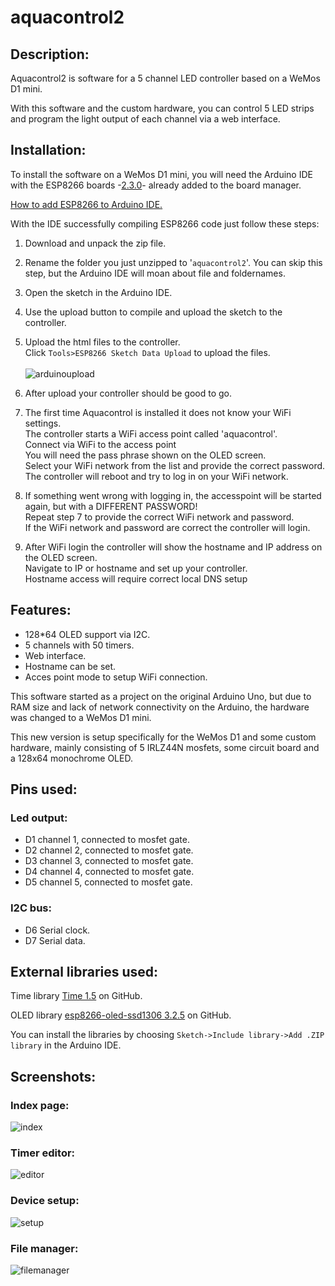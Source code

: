 # aquacontrol2

## Description:
Aquacontrol2 is software for a 5 channel LED controller based on a WeMos D1 mini.

With this software and the custom hardware, you can control 5 LED strips and program the light output of each channel via a web interface.

## Installation:
To install the software on a WeMos D1 mini, you will need the Arduino IDE with the ESP8266 boards -[2.3.0](https://github.com/esp8266/Arduino/releases/tag/2.3.0)- already added to the board manager.

[How to add ESP8266 to Arduino IDE.](http://wasietsmet.nl/esp8266/arduino-ide-1-8-1-setup-voor-esp8266/)

With the IDE successfully compiling ESP8266 code just follow these steps:

1. Download and unpack the zip file.
2. Rename the folder you just unzipped to '`aquacontrol2`'. You can skip this step, but the Arduino IDE will moan about file and foldernames.
3. Open the sketch in the Arduino IDE.
4. Use the upload button to compile and upload the sketch to the controller.
5. Upload the html files to the controller.<br>
Click `Tools>ESP8266 Sketch Data Upload` to upload the files.<br><br>
![arduinoupload](https://cloud.githubusercontent.com/assets/24290108/23563262/367bfd80-0046-11e7-8170-59ab86d173d9.png) 

6. After upload your controller should be good to go.
7. The first time Aquacontrol is installed it does not know your WiFi settings.<br>The controller starts a WiFi access point called 'aquacontrol'.<br>Connect via WiFi to the access point <br>You will need the pass phrase shown on the OLED screen.<br>Select your WiFi network from the list and provide the correct password.<br>The controller will reboot and try to log in on your WiFi network.

8. If something went wrong with logging in, the accesspoint will be started again, but with a DIFFERENT PASSWORD!<br>Repeat step 7 to provide the correct WiFi network and password.<br>If the WiFi network and password are correct the controller will login.

9. After WiFi login the controller will show the hostname and IP address on the OLED screen.<br>Navigate to IP or hostname and set up your controller.<br>Hostname access will require correct local DNS setup

## Features:
- 128*64 OLED support via I2C. 
- 5 channels with 50 timers.
- Web interface.
- Hostname can be set.
- Acces point mode to setup WiFi connection.

This software started as a project on the original Arduino Uno, but due to RAM size and lack of network connectivity on the Arduino, the hardware was changed to a WeMos D1 mini.

This new version is setup specifically for the WeMos D1 and some custom hardware, mainly consisting of 5 IRLZ44N mosfets, some circuit board and a 128x64 monochrome OLED.

## Pins used:
### Led output:
- D1 channel 1, connected to mosfet gate.
- D2 channel 2, connected to mosfet gate.
- D3 channel 3, connected to mosfet gate.
- D4 channel 4, connected to mosfet gate.
- D5 channel 5, connected to mosfet gate.
### I2C bus:
- D6 Serial clock.
- D7 Serial data.

## External libraries used:

Time library [Time 1.5](https://github.com/PaulStoffregen/Time/archive/v1.5.zip) on GitHub.

OLED library [esp8266-oled-ssd1306 3.2.5](https://github.com/squix78/esp8266-oled-ssd1306/archive/3.2.5.zip)
 on GitHub.
 
You can install the libraries by choosing `Sketch->Include library->Add .ZIP library` in the Arduino IDE.

## Screenshots:
### Index page:
![index](https://cloud.githubusercontent.com/assets/24290108/24398142/ccb0f268-13a8-11e7-83fa-fe5ad6e291da.png)

### Timer editor:
![editor](https://cloud.githubusercontent.com/assets/24290108/24397893/e37401a8-13a7-11e7-9ad7-7dc72b33d04b.png)

### Device setup:
![setup](https://cloud.githubusercontent.com/assets/24290108/24398262/275ced3e-13a9-11e7-9a75-ccb7ed953f80.png)

### File manager:
![filemanager](https://cloud.githubusercontent.com/assets/24290108/24398316/552862ac-13a9-11e7-893d-b6e577138219.png)
